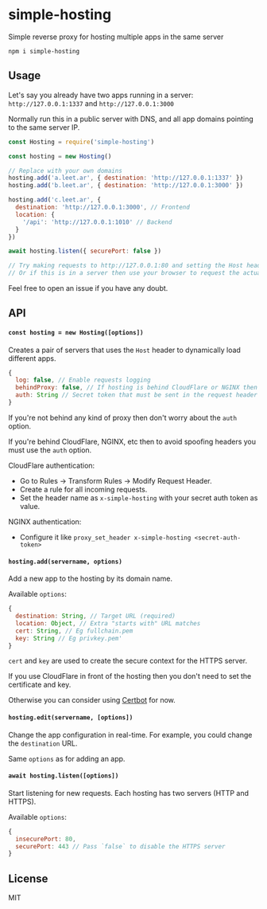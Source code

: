 # simple-hosting

Simple reverse proxy for hosting multiple apps in the same server

```
npm i simple-hosting
```

## Usage

Let's say you already have two apps running in a server: `http://127.0.0.1:1337` and `http://127.0.0.1:3000`

Normally run this in a public server with DNS, and all app domains pointing to the same server IP.

```js
const Hosting = require('simple-hosting')

const hosting = new Hosting()

// Replace with your own domains
hosting.add('a.leet.ar', { destination: 'http://127.0.0.1:1337' })
hosting.add('b.leet.ar', { destination: 'http://127.0.0.1:3000' })

hosting.add('c.leet.ar', {
  destination: 'http://127.0.0.1:3000', // Frontend
  location: {
    '/api': 'http://127.0.0.1:1010' // Backend
  }
})

await hosting.listen({ securePort: false })

// Try making requests to http://127.0.0.1:80 and setting the Host header accordingly
// Or if this is in a server then use your browser to request the actual domains
```

Feel free to open an issue if you have any doubt.

## API

#### `const hosting = new Hosting([options])`

Creates a pair of servers that uses the `Host` header to dynamically load different apps.

```js
{
  log: false, // Enable requests logging
  behindProxy: false, // If hosting is behind CloudFlare or NGINX then enable this option
  auth: String // Secret token that must be sent in the request header "x-simple-hosting"
}
```

If you're not behind any kind of proxy then don't worry about the `auth` option.

If you're behind CloudFlare, NGINX, etc then to avoid spoofing headers you must use the `auth` option.

CloudFlare authentication:
- Go to Rules -> Transform Rules -> Modify Request Header.
- Create a rule for all incoming requests.
- Set the header name as `x-simple-hosting` with your secret auth token as value.

NGINX authentication:
- Configure it like `proxy_set_header x-simple-hosting <secret-auth-token>`

#### `hosting.add(servername, options)`

Add a new app to the hosting by its domain name.

Available `options`:
```js
{
  destination: String, // Target URL (required)
  location: Object, // Extra "starts with" URL matches
  cert: String, // Eg fullchain.pem
  key: String // Eg privkey.pem'
}
```

`cert` and `key` are used to create the secure context for the HTTPS server.

If you use CloudFlare in front of the hosting then you don't need to set the certificate and key.

Otherwise you can consider using [Certbot](https://certbot.eff.org/instructions?ws=other&os=ubuntufocal) for now.

#### `hosting.edit(servername, [options])`

Change the app configuration in real-time. For example, you could change the `destination` URL.

Same `options` as for adding an app.

#### `await hosting.listen([options])`

Start listening for new requests. Each hosting has two servers (HTTP and HTTPS).

Available `options`:
```js
{
  insecurePort: 80,
  securePort: 443 // Pass `false` to disable the HTTPS server
}
```

## License

MIT
